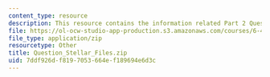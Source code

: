 ```yaml
---
content_type: resource
description: This resource contains the information related Part 2 Questions.
file: https://ol-ocw-studio-app-production.s3.amazonaws.com/courses/6-438-algorithms-for-inference-fall-2014/7ddf926df8197053664ef189694e6d3c_Question_Stellar_Files.zip
file_type: application/zip
resourcetype: Other
title: Question_Stellar_Files.zip
uid: 7ddf926d-f819-7053-664e-f189694e6d3c
---
```

